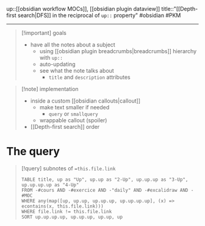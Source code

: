up::[[obsidian workflow MOCs]], [[obsidian plugin dataview]]
title::"[[Depth-first search|DFS]] in the reciprocal of `up::` property"
#obsidian #PKM 

---

> [!important] goals
>  - have all the notes about a subject
>      - using [[obsidian plugin breadcrumbs|breadcrumbs]] hierarchy with `up::`
>      - auto-updating
>      - see what the note talks about
>          - `title` and `description` attributes

> [!note] implementation
>  - inside a custom [[obsidian callouts|callout]]
>      - make text smaller if needed
>          - `query` or `smallquery`
>      - wrappable callout (spoiler)
>  - [[Depth-first search]] order

# The query

> [!query] subnotes of `=this.file.link`
> ```dataview
> TABLE title, up as "Up", up.up as "2-Up", up.up.up as "3-Up", up.up.up.up as "4-Up"
> FROM -#cours AND -#exercice AND -"daily" AND -#excalidraw AND -#MOC
> WHERE any(map([up, up.up, up.up.up, up.up.up.up], (x) => econtains(x, this.file.link)))
> WHERE file.link != this.file.link
> SORT up.up.up.up, up.up.up, up.up, up
> ```
